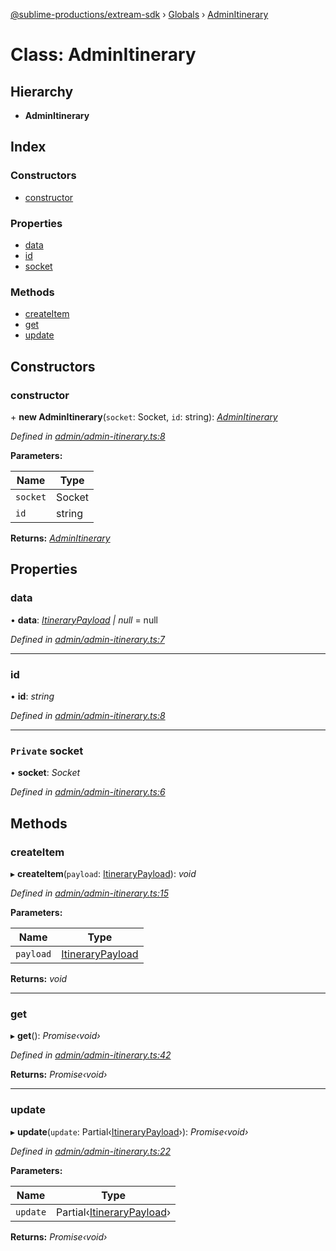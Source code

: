 [@sublime-productions/extream-sdk](../README.md) › [Globals](../globals.md) › [AdminItinerary](adminitinerary.md)

# Class: AdminItinerary

## Hierarchy

* **AdminItinerary**

## Index

### Constructors

* [constructor](adminitinerary.md#constructor)

### Properties

* [data](adminitinerary.md#data)
* [id](adminitinerary.md#id)
* [socket](adminitinerary.md#private-socket)

### Methods

* [createItem](adminitinerary.md#createitem)
* [get](adminitinerary.md#get)
* [update](adminitinerary.md#update)

## Constructors

###  constructor

\+ **new AdminItinerary**(`socket`: Socket, `id`: string): *[AdminItinerary](adminitinerary.md)*

*Defined in [admin/admin-itinerary.ts:8](https://github.com/Extream-SaaS/ex-sdk/blob/c4dac15/src/admin/admin-itinerary.ts#L8)*

**Parameters:**

Name | Type |
------ | ------ |
`socket` | Socket |
`id` | string |

**Returns:** *[AdminItinerary](adminitinerary.md)*

## Properties

###  data

• **data**: *[ItineraryPayload](../interfaces/itinerarypayload.md) | null* = null

*Defined in [admin/admin-itinerary.ts:7](https://github.com/Extream-SaaS/ex-sdk/blob/c4dac15/src/admin/admin-itinerary.ts#L7)*

___

###  id

• **id**: *string*

*Defined in [admin/admin-itinerary.ts:8](https://github.com/Extream-SaaS/ex-sdk/blob/c4dac15/src/admin/admin-itinerary.ts#L8)*

___

### `Private` socket

• **socket**: *Socket*

*Defined in [admin/admin-itinerary.ts:6](https://github.com/Extream-SaaS/ex-sdk/blob/c4dac15/src/admin/admin-itinerary.ts#L6)*

## Methods

###  createItem

▸ **createItem**(`payload`: [ItineraryPayload](../interfaces/itinerarypayload.md)): *void*

*Defined in [admin/admin-itinerary.ts:15](https://github.com/Extream-SaaS/ex-sdk/blob/c4dac15/src/admin/admin-itinerary.ts#L15)*

**Parameters:**

Name | Type |
------ | ------ |
`payload` | [ItineraryPayload](../interfaces/itinerarypayload.md) |

**Returns:** *void*

___

###  get

▸ **get**(): *Promise‹void›*

*Defined in [admin/admin-itinerary.ts:42](https://github.com/Extream-SaaS/ex-sdk/blob/c4dac15/src/admin/admin-itinerary.ts#L42)*

**Returns:** *Promise‹void›*

___

###  update

▸ **update**(`update`: Partial‹[ItineraryPayload](../interfaces/itinerarypayload.md)›): *Promise‹void›*

*Defined in [admin/admin-itinerary.ts:22](https://github.com/Extream-SaaS/ex-sdk/blob/c4dac15/src/admin/admin-itinerary.ts#L22)*

**Parameters:**

Name | Type |
------ | ------ |
`update` | Partial‹[ItineraryPayload](../interfaces/itinerarypayload.md)› |

**Returns:** *Promise‹void›*
